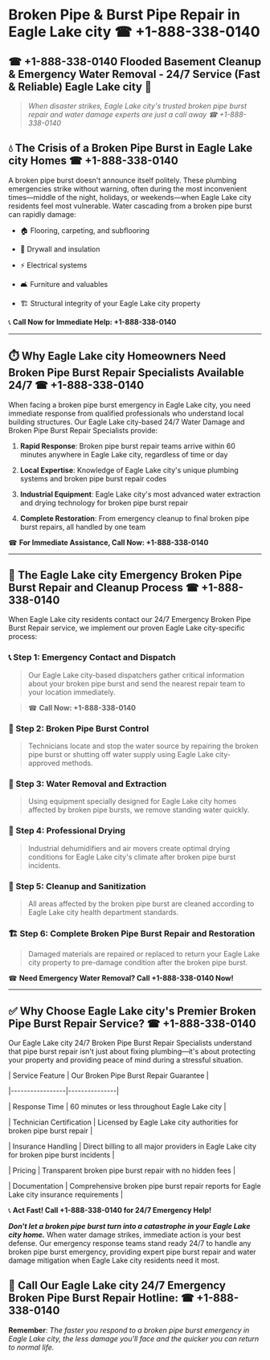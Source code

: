 # Broken Pipe & Burst Pipe Repair in Eagle Lake city ☎ +1-888-338-0140  
## ☎ +1-888-338-0140 Flooded Basement Cleanup & Emergency Water Removal - 24/7 Service (Fast & Reliable) Eagle Lake city 🚨  

> *When disaster strikes, Eagle Lake city's trusted broken pipe burst repair and water damage experts are just a call away ☎ +1-888-338-0140*  

## 💧 The Crisis of a Broken Pipe Burst in Eagle Lake city Homes ☎ +1-888-338-0140  

A broken pipe burst doesn't announce itself politely. These plumbing emergencies strike without warning, often during the most inconvenient times—middle of the night, holidays, or weekends—when Eagle Lake city residents feel most vulnerable. Water cascading from a broken pipe burst can rapidly damage:  

* 🏠 Flooring, carpeting, and subflooring  
* 🧱 Drywall and insulation  
* ⚡ Electrical systems  
* 🛋️ Furniture and valuables  
* 🏗️ Structural integrity of your Eagle Lake city property  

📞 **Call Now for Immediate Help: +1-888-338-0140**  

---  

## ⏱️ Why Eagle Lake city Homeowners Need Broken Pipe Burst Repair Specialists Available 24/7 ☎ +1-888-338-0140  

When facing a broken pipe burst emergency in Eagle Lake city, you need immediate response from qualified professionals who understand local building structures. Our Eagle Lake city-based 24/7 Water Damage and Broken Pipe Burst Repair Specialists provide:  

1. **Rapid Response**: Broken pipe burst repair teams arrive within 60 minutes anywhere in Eagle Lake city, regardless of time or day  
2. **Local Expertise**: Knowledge of Eagle Lake city's unique plumbing systems and broken pipe burst repair codes  
3. **Industrial Equipment**: Eagle Lake city's most advanced water extraction and drying technology for broken pipe burst repair  
4. **Complete Restoration**: From emergency cleanup to final broken pipe burst repairs, all handled by one team  

☎ **For Immediate Assistance, Call Now: +1-888-338-0140**  

---  

## 🔧 The Eagle Lake city Emergency Broken Pipe Burst Repair and Cleanup Process ☎ +1-888-338-0140  

When Eagle Lake city residents contact our 24/7 Emergency Broken Pipe Burst Repair service, we implement our proven Eagle Lake city-specific process:  

### 📞 Step 1: Emergency Contact and Dispatch  
> Our Eagle Lake city-based dispatchers gather critical information about your broken pipe burst and send the nearest repair team to your location immediately.  
> ☎ **Call Now: +1-888-338-0140**  

### 🚿 Step 2: Broken Pipe Burst Control  
> Technicians locate and stop the water source by repairing the broken pipe burst or shutting off water supply using Eagle Lake city-approved methods.  

### 🌊 Step 3: Water Removal and Extraction  
> Using equipment specially designed for Eagle Lake city homes affected by broken pipe bursts, we remove standing water quickly.  

### 💨 Step 4: Professional Drying  
> Industrial dehumidifiers and air movers create optimal drying conditions for Eagle Lake city's climate after broken pipe burst incidents.  

### 🧼 Step 5: Cleanup and Sanitization  
> All areas affected by the broken pipe burst are cleaned according to Eagle Lake city health department standards.  

### 🏗️ Step 6: Complete Broken Pipe Burst Repair and Restoration  
> Damaged materials are repaired or replaced to return your Eagle Lake city property to pre-damage condition after the broken pipe burst.  

☎ **Need Emergency Water Removal? Call +1-888-338-0140 Now!**  

---  

## ✅ Why Choose Eagle Lake city's Premier Broken Pipe Burst Repair Service? ☎ +1-888-338-0140  

Our Eagle Lake city 24/7 Broken Pipe Burst Repair Specialists understand that pipe burst repair isn't just about fixing plumbing—it's about protecting your property and providing peace of mind during a stressful situation.  

| Service Feature | Our Broken Pipe Burst Repair Guarantee |  
|-----------------|---------------|  
| Response Time | 60 minutes or less throughout Eagle Lake city |  
| Technician Certification | Licensed by Eagle Lake city authorities for broken pipe burst repair |  
| Insurance Handling | Direct billing to all major providers in Eagle Lake city for broken pipe burst incidents |  
| Pricing | Transparent broken pipe burst repair with no hidden fees |  
| Documentation | Comprehensive broken pipe burst repair reports for Eagle Lake city insurance requirements |  

📞 **Act Fast! Call +1-888-338-0140 for 24/7 Emergency Help!**  

***Don't let a broken pipe burst turn into a catastrophe in your Eagle Lake city home.*** When water damage strikes, immediate action is your best defense. Our emergency response teams stand ready 24/7 to handle any broken pipe burst emergency, providing expert pipe burst repair and water damage mitigation when Eagle Lake city residents need it most.  

## 📱 Call Our Eagle Lake city 24/7 Emergency Broken Pipe Burst Repair Hotline: ☎ +1-888-338-0140  

**Remember**: *The faster you respond to a broken pipe burst emergency in Eagle Lake city, the less damage you'll face and the quicker you can return to normal life.*
